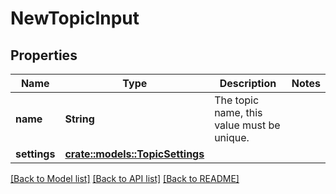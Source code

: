 # NewTopicInput

## Properties

Name | Type | Description | Notes
------------ | ------------- | ------------- | -------------
**name** | **String** | The topic name, this value must be unique. | 
**settings** | [**crate::models::TopicSettings**](TopicSettings.md) |  | 

[[Back to Model list]](../README.md#documentation-for-models) [[Back to API list]](../README.md#documentation-for-api-endpoints) [[Back to README]](../README.md)


